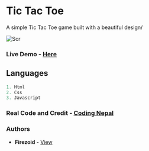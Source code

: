 # Tic Tac Toe

A simple Tic Tac Toe game built with a beautiful design/



![Scr](https://i.ibb.co/0YQJ8VG/image-2021-06-15-102951.png)

### Live Demo - [Here](https://Tac-Toe.fiyer.repl.co)


## Languages

```js
1. Html
2. Css
3. Javascript
```

### Real Code and Credit - [Coding Nepal](www.youtube.com/codingnepal)

### Authors
* **Firezoid** - [View](github.com/firezoid)

